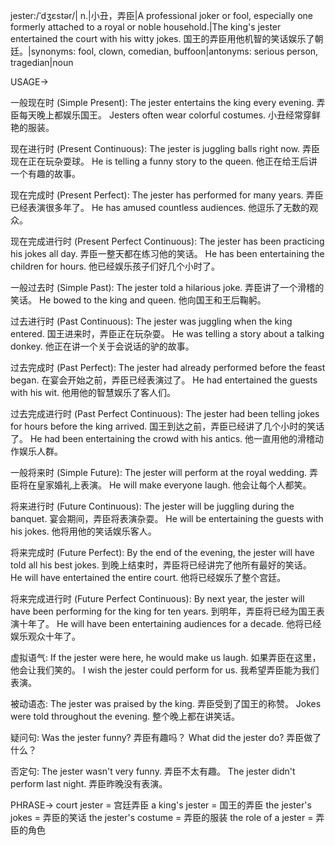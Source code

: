 jester:/ˈdʒɛstər/| n.|小丑，弄臣|A professional joker or fool, especially one formerly attached to a royal or noble household.|The king's jester entertained the court with his witty jokes. 国王的弄臣用他机智的笑话娱乐了朝廷。|synonyms: fool, clown, comedian, buffoon|antonyms: serious person, tragedian|noun


USAGE->

一般现在时 (Simple Present):
The jester entertains the king every evening.  弄臣每天晚上都娱乐国王。
Jesters often wear colorful costumes. 小丑经常穿鲜艳的服装。

现在进行时 (Present Continuous):
The jester is juggling balls right now.  弄臣现在正在玩杂耍球。
He is telling a funny story to the queen. 他正在给王后讲一个有趣的故事。

现在完成时 (Present Perfect):
The jester has performed for many years.  弄臣已经表演很多年了。
He has amused countless audiences. 他逗乐了无数的观众。

现在完成进行时 (Present Perfect Continuous):
The jester has been practicing his jokes all day. 弄臣一整天都在练习他的笑话。
He has been entertaining the children for hours. 他已经娱乐孩子们好几个小时了。


一般过去时 (Simple Past):
The jester told a hilarious joke. 弄臣讲了一个滑稽的笑话。
He bowed to the king and queen. 他向国王和王后鞠躬。

过去进行时 (Past Continuous):
The jester was juggling when the king entered. 国王进来时，弄臣正在玩杂耍。
He was telling a story about a talking donkey. 他正在讲一个关于会说话的驴的故事。

过去完成时 (Past Perfect):
The jester had already performed before the feast began.  在宴会开始之前，弄臣已经表演过了。
He had entertained the guests with his wit. 他用他的智慧娱乐了客人们。


过去完成进行时 (Past Perfect Continuous):
The jester had been telling jokes for hours before the king arrived. 国王到达之前，弄臣已经讲了几个小时的笑话了。
He had been entertaining the crowd with his antics. 他一直用他的滑稽动作娱乐人群。


一般将来时 (Simple Future):
The jester will perform at the royal wedding. 弄臣将在皇家婚礼上表演。
He will make everyone laugh. 他会让每个人都笑。


将来进行时 (Future Continuous):
The jester will be juggling during the banquet. 宴会期间，弄臣将表演杂耍。
He will be entertaining the guests with his jokes. 他将用他的笑话娱乐客人。


将来完成时 (Future Perfect):
By the end of the evening, the jester will have told all his best jokes. 到晚上结束时，弄臣将已经讲完了他所有最好的笑话。
He will have entertained the entire court. 他将已经娱乐了整个宫廷。

将来完成进行时 (Future Perfect Continuous):
By next year, the jester will have been performing for the king for ten years. 到明年，弄臣将已经为国王表演十年了。
He will have been entertaining audiences for a decade. 他将已经娱乐观众十年了。


虚拟语气:
If the jester were here, he would make us laugh. 如果弄臣在这里，他会让我们笑的。
I wish the jester could perform for us. 我希望弄臣能为我们表演。

被动语态:
The jester was praised by the king. 弄臣受到了国王的称赞。
Jokes were told throughout the evening.  整个晚上都在讲笑话。

疑问句:
Was the jester funny? 弄臣有趣吗？
What did the jester do? 弄臣做了什么？

否定句:
The jester wasn't very funny. 弄臣不太有趣。
The jester didn't perform last night. 弄臣昨晚没有表演。


PHRASE->
court jester = 宫廷弄臣
a king's jester = 国王的弄臣
the jester's jokes = 弄臣的笑话
the jester's costume = 弄臣的服装
the role of a jester = 弄臣的角色

